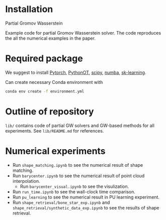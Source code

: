 # Installation

Partial Gromov Wasserstein

Example code for partial Gromov Wasserstein solver. The code reproduces the all the numerical examples in the paper.

# Required package

We suggest to install [Pytorch](https://pytorch.org/tutorials/beginner/basics/data_tutorial.html), [PythonOT](https://pythonot.github.io/), [scipy](https://scipy.org/),
[numba](https://numba.pydata.org/numba-doc/dev/reference/numpysupported.html), [sk-learning](https://scikit-learn.org/stable/).

Can create necessary Conda environment with 
```bash
conda env create -f environment.yml
```

# Outline of repository

`lib/` contains code of partial GW solvers and GW-based methods for all experiments. See `lib/README.md` for references.

# Numerical experiments
- Run `shape_matching.ipynb` to see the numerical result of shape matching.
- Run `barycenter.ipynb` to see the numerical result of point cloud interpolation. 
    - Run `barycenter_visual.ipynb` to see the visulization. 
- Run `run_time.ipynb` to see the wall-clock time comparison. 
- Run `pu_learning` to see the numerical result in PU learning experiment. 
- Run `shape_retrieval/bone_star_exp.ipynb` and `shape_retrieval/synthetic_data_exp.ipynb` to see the results of shape retrieval. 


